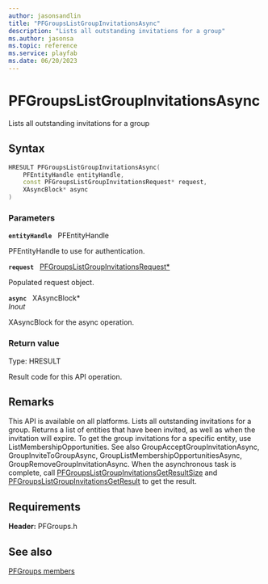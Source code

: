 ```yaml
---
author: jasonsandlin
title: "PFGroupsListGroupInvitationsAsync"
description: "Lists all outstanding invitations for a group"
ms.author: jasonsa
ms.topic: reference
ms.service: playfab
ms.date: 06/20/2023
---
```


# PFGroupsListGroupInvitationsAsync  

Lists all outstanding invitations for a group  

## Syntax  
  
```cpp
HRESULT PFGroupsListGroupInvitationsAsync(  
    PFEntityHandle entityHandle,  
    const PFGroupsListGroupInvitationsRequest* request,  
    XAsyncBlock* async  
)  
```  
  
### Parameters  
  
**`entityHandle`** &nbsp; PFEntityHandle  
  
PFEntityHandle to use for authentication.  
  
**`request`** &nbsp; [PFGroupsListGroupInvitationsRequest*](../../pfgroupstypes/structs/pfgroupslistgroupinvitationsrequest.md)  
  
Populated request object.  
  
**`async`** &nbsp; XAsyncBlock*  
*_Inout_*  
  
XAsyncBlock for the async operation.  
  
  
### Return value
Type: HRESULT
  
Result code for this API operation.
  
## Remarks  
  
This API is available on all platforms. Lists all outstanding invitations for a group. Returns a list of entities that have been invited, as well as when the invitation will expire. To get the group invitations for a specific entity, use ListMembershipOpportunities. See also GroupAcceptGroupInvitationAsync, GroupInviteToGroupAsync, GroupListMembershipOpportunitiesAsync, GroupRemoveGroupInvitationAsync. When the asynchronous task is complete, call [PFGroupsListGroupInvitationsGetResultSize](pfgroupslistgroupinvitationsgetresultsize.md) and [PFGroupsListGroupInvitationsGetResult](pfgroupslistgroupinvitationsgetresult.md) to get the result.
  
## Requirements  
  
**Header:** PFGroups.h
  
## See also  
[PFGroups members](../pfgroups_members.md)  

  
  
